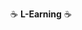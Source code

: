 :coffee: **L-Earning** :coffee:

<!--
**Chinmay-Vadgama/Chinmay-Vadgama** is a ✨ _special_ ✨ repository because its `README.md` (this file) appears on your GitHub profile.


- 🔭 I’m currently working on ...
- 🌱 I’m currently learning ...
- 👯 I’m looking to collaborate on ...
- 🤔 I’m looking for help with ...
- 💬 Ask me about ...
- 📫 How to reach me: ...
- 😄 Pronouns: ...
- ⚡ Fun fact: ...
-->

<!--[![Chinmay's github stats](https://github-readme-stats.vercel.app/api?username=Chinmay-Vadgama)](https://github.com/Chinmay-Vadgama)
-->
